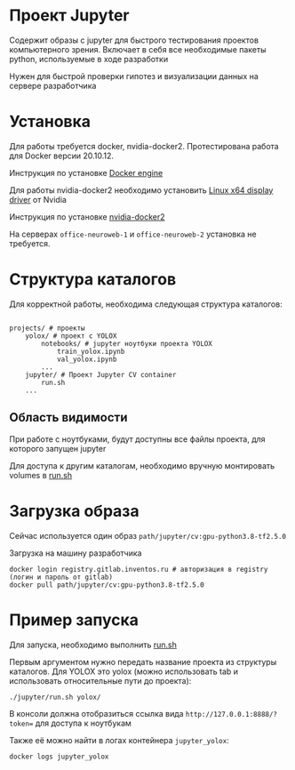 # Проект Jupyter

Содержит образы с jupyter для быстрого тестирования проектов компьютерного зрения.
Включает в себя все необходимые пакеты python, используемые в ходе разработки

Нужен для быстрой проверки гипотез и визуализации данных на сервере разработчика

# Установка

Для работы требуется docker, nvidia-docker2. Протестирована работа для Docker версии 20.10.12.

Инструкция по установке [Docker engine](https://docs.docker.com/engine/install/ubuntu/#install-using-the-repository)

Для работы nvidia-docker2 необходимо установить [Linux x64 display driver](https://www.nvidia.ru/Download/index.aspx?lang=ru) от Nvidia

Инструкция по установке [nvidia-docker2](https://docs.nvidia.com/datacenter/cloud-native/container-toolkit/install-guide.html#setting-up-nvidia-container-toolkit)

На серверах `office-neuroweb-1` и `office-neuroweb-2` установка не требуется.

# Структура каталогов

Для корректной работы, необходима следующая структура каталогов:
```

projects/ # проекты
    yolox/ # проект с YOLOX
        notebooks/ # jupyter ноутбуки проекта YOLOX
            train_yolox.ipynb
            val_yolox.ipynb
        ...
    jupyter/ # Проект Jupyter CV container
        run.sh
    ...
```
## Область видимости 

При работе с ноутбуками, будут доступны все файлы проекта, для которого запущен jupyter

Для доступа к другим каталогам, необходимо вручную монтировать volumes в [run.sh](./run.sh)

# Загрузка образа

Сейчас используется один образ `path/jupyter/cv:gpu-python3.8-tf2.5.0`

Загрузка на машину разработчика
```shell
docker login registry.gitlab.inventos.ru # авторизация в registry (логин и пароль от gitlab)
docker pull path/jupyter/cv:gpu-python3.8-tf2.5.0
```
# Пример запуска

Для запуска, необходимо выполнить [run.sh](./run.sh)

Первым аргументом нужно передать название проекта из структуры каталогов.
Для YOLOX это yolox (можно использовать tab и использовать относительные пути до проекта):
```shell
./jupyter/run.sh yolox/
```

В консоли должна отобразиться ссылка вида `http://127.0.0.1:8888/?token=` для доступа к ноутбукам

Также её можно найти в логах контейнера `jupyter_yolox`:
```shell
docker logs jupyter_yolox
```
